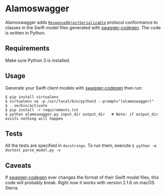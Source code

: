 # Alamoswagger
Alamoswagger adds [`ResponseObjectSerializable`](https://github.com/Alamofire/Alamofire#generic-response-object-serialization) protocol conformance to classes in the Swift model files generated with [swagger-codegen](www.github.com/swagger-api/swagger-codegen). The code is written in Python.

## Requirements
Make sure Python 3 is installed.

## Usage
Generate your Swift client models with [swagger-codegen](www.github.com/swagger-api/swagger-codegen) then run:

    $ pip install virtualenv
    $ virtualenv ve -p /usr/local/bin/python3 --prompt="(alamoswagger)"
    $ . ve/bin/activate
    $ pip install -r requirements.txt
    $ python alamoswagger.py input_dir output_dir   # Note: if output_dir exists nothing will happen

## Tests
All the tests are specified in `docstrings`. To run them, execute `$ python -m doctest parse_model.py -v`

## Caveats
If [swagger-codegen](www.github.com/swagger-api/swagger-codegen) ever changes the format of their Swift model files, this code will probably break. Right now it works with version 2.1.6 on macOS Sierra.
